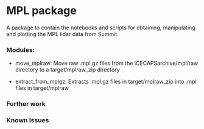 # MPL package

A package to contain the notebooks and scripts for obtaining, manipulating and plotting the MPL lidar data from Summit.

### Modules:
+ move_mplraw:
    Move raw .mpl.gz files from the ICECAPSarchive/mpl/raw directory to a target/mplraw_zip directory

+ extract_from_mplgz:
    Extracts .mpl.gz files in target/mplraw_zip into .mpl files in target/mplraw


### Further work

### Known Issues